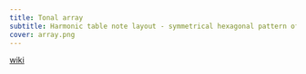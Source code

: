 ```yaml
---
title: Tonal array
subtitle: Harmonic table note layout - symmetrical hexagonal pattern of interval sequences
cover: array.png
---
```


<script setup>
import tonalSpace from './space.vue'
</script>

<client-only>
  <tonal-space />
</client-only>

[wiki](https://en.wikipedia.org/wiki/Harmonic_table_note_layout)
